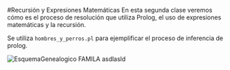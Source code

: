 #Recursión y Expresiones Matemáticas
En esta segunda clase veremos cómo es el proceso de resolución que utiliza 
Prolog, el uso de expresiones matemáticas y la recursión. 

Se utiliza `hombres_y_perros.pl` para ejemplificar el proceso de
inferencia de prolog.



![EsquemaGenealogico](http://universidaddelchubut.github.io/PP-EjemplosPrologTeoria/images/familia_arbol.png)
FAMILA asdlasld
